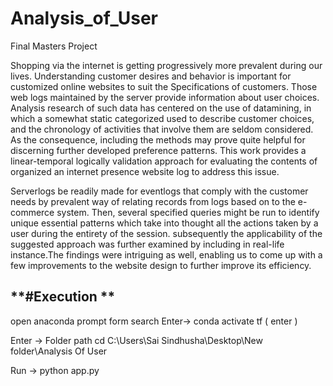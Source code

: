 # Analysis_of_User
Final Masters Project

Shopping via the internet is getting progressively more prevalent during our lives. Understanding customer desires and behavior is important for customized online websites to suit the Specifications of customers. Those web logs maintained by the server provide information about user choices. Analysis research of such data has centered on the use of datamining, in which a somewhat static categorized used to describe customer choices, and the chronology of activities that involve them are seldom considered. As the consequence, including the methods may prove quite helpful for discerning further developed preference patterns. This work provides a linear-temporal logically validation approach for evaluating the contents of organized an internet presence website log to address this issue.

Serverlogs be readily made for eventlogs that comply with the customer needs by prevalent way of relating records from logs based on to the e-commerce system. Then, several specified queries might be run to identify unique essential patterns which take into thought all the actions taken by a user during the entirety of the session. subsequently the applicability of the suggested approach was further examined by including in real-life instance.The findings were intriguing as well, enabling us to come up with a few improvements to the website design to further improve its efficiency.

**#Execution **
-----------------
open anaconda prompt form search
Enter->
conda activate tf ( enter )

Enter -> Folder path
cd C:\Users\Sai Sindhusha\Desktop\New folder\Analysis Of User

Run ->
python app.py
